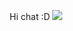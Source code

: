 <p align="center" font-size="500px">
  Hi chat :D
  <img src="https://ph.pinterest.com/pin/427701295880633324/">
</p>
